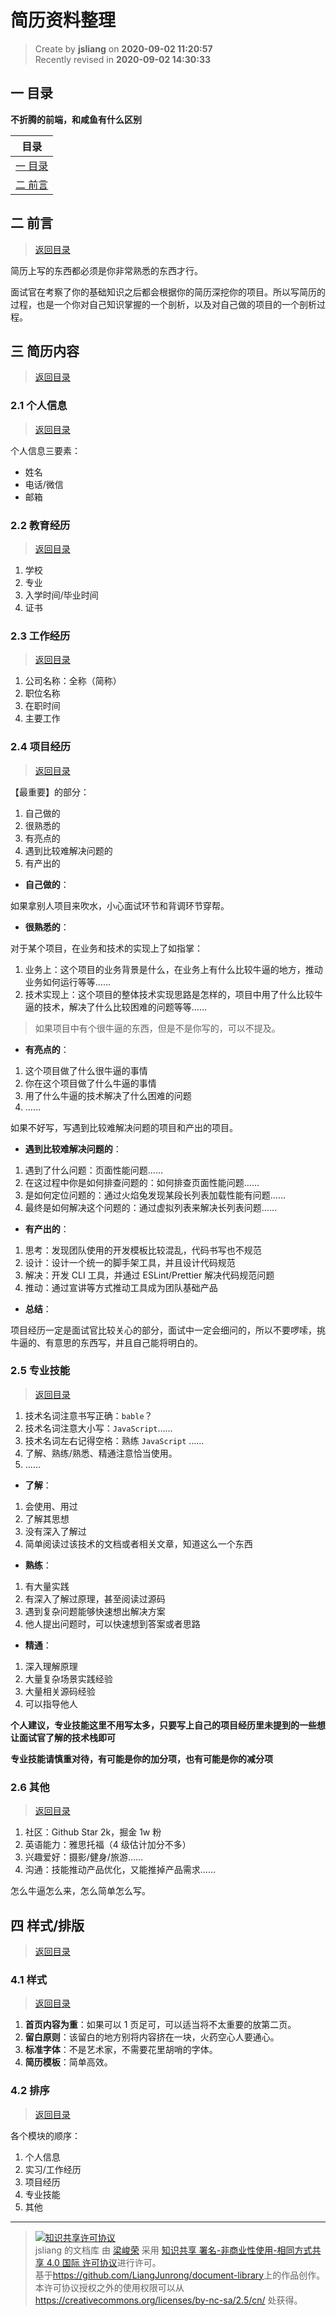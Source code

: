简历资料整理
===

> Create by **jsliang** on **2020-09-02 11:20:57**  
> Recently revised in **2020-09-02 14:30:33**

## <a name="chapter-one" id="chapter-one"></a>一 目录

**不折腾的前端，和咸鱼有什么区别**

| 目录 |
| --- |
| [一 目录](#chapter-one) |
| <a name="catalog-chapter-two" id="catalog-chapter-two"></a>[二 前言](#chapter-two) |

## <a name="chapter-two" id="chapter-two"></a>二 前言

> [返回目录](#chapter-one)

简历上写的东西都必须是你非常熟悉的东西才行。

面试官在考察了你的基础知识之后都会根据你的简历深挖你的项目。所以写简历的过程，也是一个你对自己知识掌握的一个剖析，以及对自己做的项目的一个剖析过程。

## <a name="chapter-three" id="chapter-three"></a>三 简历内容

> [返回目录](#chapter-one)

### <a name="chapter-three-one" id="chapter-three-one"></a>2.1 个人信息

> [返回目录](#chapter-one)

个人信息三要素：

* 姓名
* 电话/微信
* 邮箱

### <a name="chapter-three-three" id="chapter-three-three"></a>2.2 教育经历

> [返回目录](#chapter-one)

1. 学校
2. 专业
3. 入学时间/毕业时间
4. 证书

### <a name="chapter-three-three" id="chapter-three-three"></a>2.3 工作经历

> [返回目录](#chapter-one)

1. 公司名称：全称（简称）
2. 职位名称
3. 在职时间
4. 主要工作

### <a name="chapter-three-four" id="chapter-three-four"></a>2.4 项目经历

> [返回目录](#chapter-one)

【最重要】的部分：

1. 自己做的
2. 很熟悉的
3. 有亮点的
4. 遇到比较难解决问题的
5. 有产出的

* **自己做的**：

如果拿别人项目来吹水，小心面试环节和背调环节穿帮。

* **很熟悉的**：

对于某个项目，在业务和技术的实现上了如指掌：

1. 业务上：这个项目的业务背景是什么，在业务上有什么比较牛逼的地方，推动业务如何运行等等……
2. 技术实现上：这个项目的整体技术实现思路是怎样的，项目中用了什么比较牛逼的技术，解决了什么比较困难的问题等等……

> 如果项目中有个很牛逼的东西，但是不是你写的，可以不提及。

* **有亮点的**：

1. 这个项目做了什么很牛逼的事情
2. 你在这个项目做了什么牛逼的事情
3. 用了什么牛逼的技术解决了什么困难的问题
4. ……

如果不好写，写遇到比较难解决问题的项目和产出的项目。

* **遇到比较难解决问题的**：

1. 遇到了什么问题：页面性能问题……
2. 在这过程中你是如何排查问题的：如何排查页面性能问题……
3. 是如何定位问题的：通过火焰兔发现某段长列表加载性能有问题……
4. 最终是如何解决这个问题的：通过虚拟列表来解决长列表问题……

* **有产出的**：

1. 思考：发现团队使用的开发模板比较混乱，代码书写也不规范
2. 设计：设计一个统一的脚手架工具，并且设计代码规范
3. 解决：开发 CLI 工具，并通过 ESLint/Prettier 解决代码规范问题
4. 推动：通过宣讲等方式推动工具成为团队基础产品

* **总结**：

项目经历一定是面试官比较关心的部分，面试中一定会细问的，所以不要啰嗦，挑牛逼的、有意思的东西写，并且自己能将明白的。

### <a name="chapter-three-five" id="chapter-three-five"></a>2.5 专业技能

> [返回目录](#chapter-one)

1. 技术名词注意书写正确：`bable`？
2. 技术名词注意大小写：`JavaScript`……
3. 技术名词左右记得空格：熟练 `JavaScript` ……
4. 了解、熟练/熟悉、精通注意恰当使用。
5. ……

* **了解**：

1. 会使用、用过
2. 了解其思想
3. 没有深入了解过
4. 简单阅读过该技术的文档或者相关文章，知道这么一个东西

* **熟练**：

1. 有大量实践
2. 有深入了解过原理，甚至阅读过源码
3. 遇到复杂问题能够快速想出解决方案
4. 他人提出问题时，可以快速想到答案或者思路

* **精通**：

1. 深入理解原理
2. 大量复杂场景实践经验
3. 大量相关源码经验
4. 可以指导他人

**个人建议，专业技能这里不用写太多，只要写上自己的项目经历里未提到的一些想让面试官了解的技术栈即可**

**专业技能请慎重对待，有可能是你的加分项，也有可能是你的减分项**

### <a name="chapter-three-six" id="chapter-three-six"></a>2.6 其他

> [返回目录](#chapter-one)

1. 社区：Github Star 2k，掘金 1w 粉
2. 英语能力：雅思托福（4 级估计加分不多）
3. 兴趣爱好：摄影/健身/旅游……
4. 沟通：技能推动产品优化，又能推掉产品需求……

怎么牛逼怎么来，怎么简单怎么写。

## <a name="chapter-four" id="chapter-four"></a>四 样式/排版

> [返回目录](#chapter-one)

### <a name="chapter-four-one" id="chapter-four-one"></a>4.1 样式

> [返回目录](#chapter-one)

1. **首页内容为重**：如果可以 1 页足可，可以适当将不太重要的放第二页。
2. **留白原则**：该留白的地方别将内容挤在一块，火药空心人要通心。
3. **标准字体**：不是艺术家，不需要花里胡哨的字体。
4. **简历模板**：简单高效。

### <a name="chapter-four-two" id="chapter-four-two"></a>4.2 排序

> [返回目录](#chapter-one)

各个模块的顺序：

1. 个人信息
2. 实习/工作经历
3. 项目经历
4. 专业技能
5. 其他

---

> <a rel="license" href="http://creativecommons.org/licenses/by-nc-sa/4.0/"><img alt="知识共享许可协议" style="border-width:0" src="https://i.creativecommons.org/l/by-nc-sa/4.0/88x31.png" /></a><br /><span xmlns:dct="http://purl.org/dc/terms/" property="dct:title">jsliang 的文档库</span> 由 <a xmlns:cc="http://creativecommons.org/ns#" href="https://github.com/LiangJunrong/document-library" property="cc:attributionName" rel="cc:attributionURL">梁峻荣</a> 采用 <a rel="license" href="http://creativecommons.org/licenses/by-nc-sa/4.0/">知识共享 署名-非商业性使用-相同方式共享 4.0 国际 许可协议</a>进行许可。<br />基于<a xmlns:dct="http://purl.org/dc/terms/" href="https://github.com/LiangJunrong/document-library" rel="dct:source">https://github.com/LiangJunrong/document-library</a>上的作品创作。<br />本许可协议授权之外的使用权限可以从 <a xmlns:cc="http://creativecommons.org/ns#" href="https://creativecommons.org/licenses/by-nc-sa/2.5/cn/" rel="cc:morePermissions">https://creativecommons.org/licenses/by-nc-sa/2.5/cn/</a> 处获得。